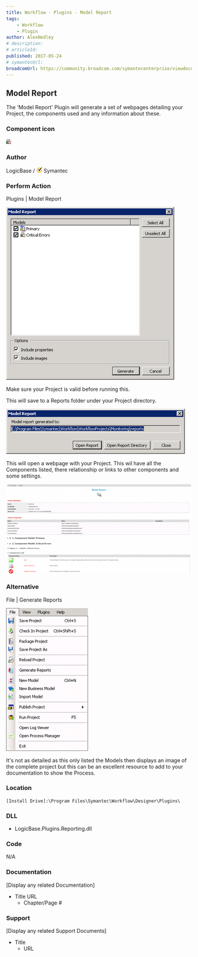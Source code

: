 ```yaml
---
title: Workflow - Plugins - Model Report
tags:
    - Workflow
    - Plugin
author: AlexHedley
# description: 
# articleId: 
published: 2017-05-24
# symantecUrl:
broadcomUrl: https://community.broadcom.com/symantecenterprise/viewdocument/workflow-plugins-model-report?CommunityKey=04ead5e9-3643-4118-b853-afa5a58710c6&tab=librarydocuments
---
```


## Model Report
  
The 'Model Report' Plugin will generate a set of webpages detailing your Project, the components used and any information about these.
  
### Component icon
  
![Model 2](images\Model2.png)
  
### Author
  
LogicBase / ![Symantec](images\Symantec.png) Symantec

### Perform Action
  
Plugins | Model Report
  
![Workflow-Plugins-ModelReport](images\Workflow-Plugins-ModelReport.png)
  
Make sure your Project is valid before running this.
  
This will save to a Reports folder under your Project directory.
  
![Workflow-Plugins-ModelReport-Location](images\Workflow-Plugins-ModelReport-Location.png)
  
This will open a webpage with your Project. This wil have all the Components listed, there relationship or links to other components and some settings.
  
![Workflow-Plugins-ModelReport-Report](images\Workflow-Plugins-ModelReport-Report.png)
  
### Alternative
  
File | Generate Reports
  
![WorkflowManager-File](images\WorkflowManager-File.png)
  
It's not as detailed as this only listed the Models then displays an image of the complete project but this can be an excellent resource to add to your documentation to show the Process.

### Location

    [Install Drive]:\Program Files\Symantec\Workflow\Designer\Plugins\

### DLL
  
- LogicBase.Plugins.Reporting.dll

### Code
  
N/A

### Documentation
  
[Display any related Documentation]

- Title URL
    - Chapter/Page #

### Support
  
[Display any related Support Documents]

- Title
    - URL
